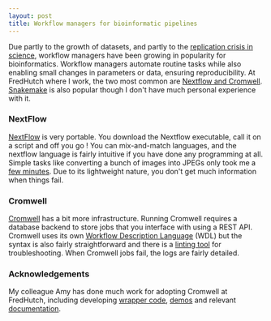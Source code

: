 ```yaml
---
layout: post
title: Workflow managers for bioinformatic pipelines
---
```


Due partly to the growth of datasets, and partly to the [replication crisis in science](https://jamanetwork.com/journals/jama/fullarticle/201218), workflow managers have been growing in popularity for bioinformatics. Workflow managers automate routine tasks while also enabling small changes in parameters or data, ensuring reproducibility. At FredHutch where I work, the two most common are [Nextflow and Cromwell](https://sciwiki.fredhutch.org/scicomputing/software_overview/#workflow-managers). [Snakemake](https://github.com/snakemake/snakemake) is also popular though I don't have much personal experience with it. 

### NextFlow
[NextFlow](https://www.nextflow.io/) is very portable. You download the Nextflow executable, call it on a script and off you go ! You can mix-and-match languages, and the nextflow language is fairly intuitive if you have done any programming at all. Simple tasks like converting a bunch of images into JPEGs only took me a [few minutes](https://github.com/ptvan/aws/blob/master/image_processing.nf). Due to its lightweight nature, you don't get much information when things fail.

### Cromwell
[Cromwell](https://github.com/broadinstitute/cromwell) has a bit more infrastructure. Running Cromwell requires a database backend to store jobs that you interface with using a REST API. Cromwell uses its own [Workflow Description Language](https://openwdl.org/) (WDL) but the syntax is also fairly straightforward and there is a [linting tool](https://cromwell.readthedocs.io/en/stable/WOMtool/) for troubleshooting. When Cromwell jobs fail, the logs are fairly detailed.

### Acknowledgements
My colleague Amy has done much work for adopting Cromwell at FredHutch, including developing [wrapper code](https://github.com/fredhutch/fh.wdlr), [demos](https://github.com/FredHutch/tg-wdl-RNAseqVariantCalling) and relevant [documentation](https://sciwiki.fredhutch.org/compdemos/Cromwell/).
